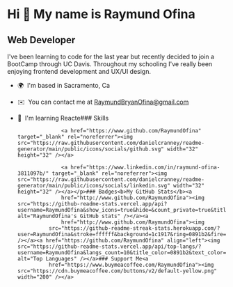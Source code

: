 Hi 👋 My name is Raymund Ofina
==============================

Web Developer
-------------

I've been learning to code for the last year but recently decided to join a BootCamp through UC Davis. Throughout my schooling I've really been enjoying frontend development and UX/UI design.

*   🌍  I'm based in Sacramento, Ca
*   ✉️  You can contact me at [RaymundBryanOfina@gmail.com](mailto:RaymundBryanOfina@gmail.com)
*   🧠  I'm learning Reacte### Skills
                <p align="left">
                          
                      <a href="https://www.github.com/RaymundOfina" target="_blank" rel="noreferrer"><img src="https://raw.githubusercontent.com/danielcranney/readme-generator/main/public/icons/socials/github.svg" width="32" height="32" /></a>
                          
                      <a href="https://www.linkedin.com/in/raymund-ofina-3811097b/" target="_blank" rel="noreferrer"><img src="https://raw.githubusercontent.com/danielcranney/readme-generator/main/public/icons/socials/linkedin.svg" width="32" height="32" /></a></p>### Badges<b>My GitHub Stats</b><a
                      href="http://www.github.com/RaymundOfina"><img src="https://github-readme-stats.vercel.app/api?username=RaymundOfina&show_icons=true&hide=&count_private=true&title_color=0891b2&text_color=ffffff&icon_color=0891b2&bg_color=1c1917&hide_border=true&show_icons=true" alt="RaymundOfina's GitHub stats" /></a><a
                      href="http://www.github.com/RaymundOfina"><img
                  src="https://github-readme-streak-stats.herokuapp.com/?user=RaymundOfina&stroke=ffffff&background=1c1917&ring=0891b2&fire=0891b2&currStreakNum=ffffff&currStreakLabel=0891b2&sideNums=ffffff&sideLabels=ffffff&dates=ffffff&hide_border=true" /></a><a href="https://github.com/RaymundOfina" align="left"><img src="https://github-readme-stats.vercel.app/api/top-langs/?username=RaymundOfina&langs_count=10&title_color=0891b2&text_color=ffffff&icon_color=0891b2&bg_color=1c1917&hide_border=true&locale=en&custom_title=Top%20%Languages" alt="Top Languages" /></a>### Support Me<a
                  href="https://www.buymeacoffee.com/RaymundOfina"><img src="https://cdn.buymeacoffee.com/buttons/v2/default-yellow.png" width="200" /></a>
